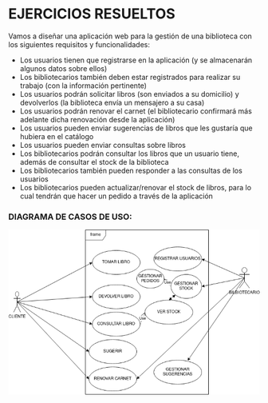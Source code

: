 # EJERCICIOS RESUELTOS

Vamos a diseñar una aplicación web para la gestión de una biblioteca con los siguientes requisitos y funcionalidades:

- Los usuarios tienen que registrarse en la aplicación (y se almacenarán algunos datos sobre ellos)
- Los bibliotecarios también deben estar registrados para realizar su trabajo (con la información pertinente)
- Los usuarios podrán solicitar libros (son enviados a su domicilio) y devolverlos (la biblioteca envía un mensajero a su casa)
- Los usuarios podrán renovar el carnet (el bibliotecario confirmará más adelante dicha renovación desde la aplicación)
- Los usuarios pueden enviar sugerencias de libros que les gustaría que hubiera en el catálogo
- Los usuarios pueden enviar consultas sobre libros
- Los bibliotecarios podrán consultar los libros que un usuario tiene, además de consultar el stock de la biblioteca
- Los bibliotecarios también pueden responder a las consultas de los usuarios
- Los bibliotecarios pueden actualizar/renovar el stock de libros, para lo cual tendrán que hacer un pedido a través de la aplicación

### DIAGRAMA DE CASOS DE USO:
![UT06/_resources/ejercicio1.png](UT06/_resources/ejercicio1.png)

